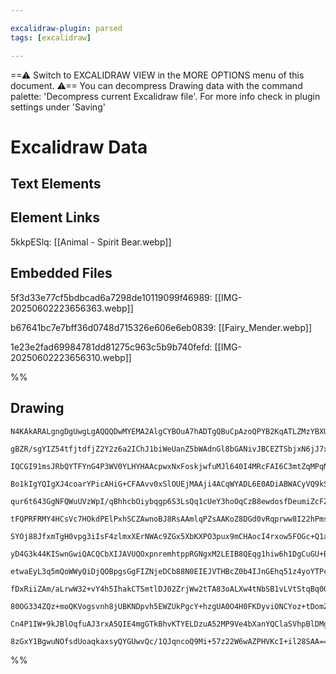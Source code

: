 ```yaml
---

excalidraw-plugin: parsed
tags: [excalidraw]

---
```

==⚠  Switch to EXCALIDRAW VIEW in the MORE OPTIONS menu of this document. ⚠== You can decompress Drawing data with the command palette: 'Decompress current Excalidraw file'. For more info check in plugin settings under 'Saving'


# Excalidraw Data

## Text Elements
## Element Links
5kkpESlq: [[Animal - Spirit Bear.webp]]

## Embedded Files
5f3d33e77cf5bdbcad6a7298de10119099f46989: [[IMG-20250602223656363.webp]]

b67641bc7e7bff36d0748d715326e606e6eb0839: [[Fairy_Mender.webp]]

1e23e2fad69984781dd81275c963c5b9b740fefd: [[IMG-20250602223656310.webp]]

%%
## Drawing
```compressed-json
N4KAkARALgngDgUwgLgAQQQDwMYEMA2AlgCYBOuA7hADTgQBuCpAzoQPYB2KqATLZMzYBXUtiRoIACyhQ4zZAHoFAc0JRJQgEYA6bGwC2CgF7N6hbEcK4OCtptbErHALRY8RMpWdx8Q1TdIEfARcZgRmBShcZQUebQBGOIBmGjoghH0EDihmbgBtcDBQMBKIEm5oZgA1ACUAaxr4gA1UkshYRArCfWikflLMbmd4pIAOAAZtJKTxgE4eHgBWRKTF

gBZR/sgYIZ54tfjtdfjZ2Y2z6a2IChJ1biWeUanZ5bWAdnGl8bGANivJBCEZTSbjxN6jJ7xUZJH6jHhnNaIt5/QqQazKYLccZXZhQUhsOoIADCbHwbFIFTx1mYcFwgWyrVKmlw2DqynxQg4xBJZIpEipHBpdKyUEZkAAZoR8PgAMqwTESSQsjSBMUQXH4wkAdVuklBOLxBIQcpgCvQgg8ao5wI44VyaHiVzYtOwah2DvG2NREA5XNtzHtqA4QmlO

IQCGI91msJRbQYTFYnG4P3WV0YLHYHAAcpwxNxFoskjwfuMJl640I4MRcFAI6C3mtZqMPqN1osfm8roRmAARdK1yNocUEMJXdnCOAASWIgbyAF0rpphFyAKLBTLZWcL71EDh1bjB0M7tisutoPFCBBXSXBacVeIIHhJR/D4g/U6jd6jeLEYjfnhvIs2DRkk2CLJosyaA24zigg4qRji7jiKgBRtGAjqouhqLbnGhBclgFS4OM+BquK5CZHeaCHvg

Bo1kIgYQIgXJ4coarYPicAHiG+CFAAvv0xSlOUEjMAAji4ACqWYADL6E0ADiABWACyVQ9kSMAropABaACK8lqh0yFlD0yh9N6gxoGM2jjPs8Qpms8JJFC4xrFc7qoMMIxJNojnLLMcwvHCSSzFcNzEHcaDFnE6xvG8jwbDMrmhd6AJAiCVlNr5sXNrM0zfKWbneuiZrlqUGpGjy5KUuQgq0vSoqLiybK+typLVfytVCg1pFSrK8rGUq2AquZcYVd

qur6t643GgNFQWuUVzWpI/qBhhcbOiybqgp6S3LsQq1cUeY3hoOqCzB8ewdosfDeumiZcFZayXHdCaZjmHB5mgHY/D8z0QilFZVjWZ6oGCiyeicsxgjCixdr2/ag8O+Cjt646VtOW6Lvta4ZCKWM7nh+5UdxVxkqeZ3I6jcY3gglHoIs4pJMQ0wIHF2DiuBxCaHgb64PFTbEAg8S2ScgXims76jLMarMEh+SYcMWxYW0OFCfhlnoLg8SkeRdNndR

tFQPRFRMY4HCsVc7HOkdPElPxhSCZAwnoBJ8RsAAmlqPZsAAKoZ8DGd0vRqprww8I22hPmsN2evMsfraUHnOMW0NRymcyfDw4xvFCYWTVFgFTCMyyPO2EIFv8gLAqKaB+QkPxJHFRYvA2MdJFcJXIWVAiGoSVV8ugArdSKarMqy6NcgPNXUvVo/Xn1JpmlIyoiKN5V9wgOoRXqDoGpqs2msZC0Id6y2HXv3qba6sA7T3Pr7RfQak9Np3cE3ANpm9

SYOj88JfxmTgH0vpg3iIsF4zlmxXErNWAc9ZGx5XbKXPO3pux9mCHAocI4rxow5FOGc+Q1aQCXJyYguMNw5EIWTImtsyYnkJJTbBC9bxnQgJoH6BweZvDZpocUTMfjEBzhsYgudCzFgQCWH4EiECaFLCFWW8s0CoTaInEo8RsJdg1oRHgbEOLcCdpATWUJtANmgg2ZyENGxFTQhADyPdIDhUiqgD4ixtBwh+CcByGwJhw0wlIauGUwaZ2VhADgdF

yD4G3k44KISwnGwiQACQCbXIJAVUQOxpnremhtppRGNgxM2LEIB8QEqg1hiw6h1DgCuGU+BRIB06BIDImgIzVk0JiK4YcnjSxLG8AKn51h/3iu5IYUIRZuPss9aKRZViA1KI43eqAIb3zSjXfMu1ioW1KvvSq7VB4QAAMTjGwK2U4Y9mqTzaryGedVhQMmYf1I+FQhojVlpvKJizVHqk3kvY+pJFpn2EDaO0U0Noum2h6e+rUn45JOqDaMowPEAI

etwaEyL3q5mQoWWyQiDjQOBpgsGgFIZNjeDCb88N0EIEJVTHBcZ0b4IJnGEhq51z4yoYTPcFQ8h5AAIIcGDvgTyqAZRwEIKQNQqAABCIRSDaAoDIuAc45xqnJgw7gtLEIEGQsotRyt1GqytvRKABgew1lwPovx+hiAAAUOKBgMZAeiCAADy9gSBOD7MOEMlCsEozpTY8eLV9rKRrMNIk1h6ChA1UwzCxCLmtVDVAYa5DR7nlIJeZW8aJ6tWnhIA5

fDxRiiZAm/aLrwW32+vY4h5IhakCTSmtlDJ02ZrjWw2tTA83oALXw4tNbSB1vLVtStqBq0QFpmEzIVRuyEHachWlmFeLpM0ULTWEBcApD4uAHC664BwDlCDS1pR1B4wqNWUg+5+gMEIAgCgUrS2kK7YcwthbGQQGwCIBqk5az6DlAfJ9RyTngJllej9pAv0/vvTm/aT7h5z3uYUd9n6RTfoyAAMUXnNES/zT6lDAxBjIf6jQfPuKB5D2RUO/p+Vh

80OG334ZQz+moQKVogsvnh8jUBKNDpvh5EWZUkPgcY+hzgUA0O4H0FKDyviONCYoz+tDomZSECMMhGEZG5NcZ/b7LAUBeVEGUI9dAwRxSNUQwx+ThGoikD0+BtgFAAS4ANi/WTBH9Ari5LyuzDmQisLpPiKgGm3NeYC77QOFRWpvrlviaULQHSIh+G4660cEtgNuuVa20oPbvzmK4pYjkkiOT6QDTsiGjBsAMEe0oUbfDd18sWBsiwSnmc45R5jp

Cn4P1IW+9kJBlOqfuAJ3rxA5QIE4mgGTkBhvKTYELDzuA52MP9Ve4bXanYQClaSVhpBlDMgABR7E7LwME1BjtHcmIsAAlGqGoCBlAhjpBF3buADszFO0+bEvA3ujqONd5rrmRREcJOWqAmZAywolHrW7+EJUWyq5ALIC3ghnQvAGyA2AiDjdQKjq4k7kI46vkIKAu58cZoQP9yAdhFIIGwDkGUYS4Azbm2ExbMbluIZZKDxgvsKskTQOtoy810i0

8zGxY1BgwuNOfsdUoaqkaxsyQYGUwvQc/1QJqncoQ9Mi+57z22W6wAZPHVKcI+il28SAA===
```
%%